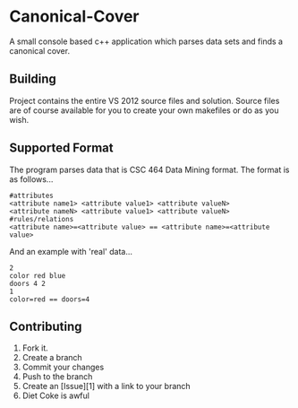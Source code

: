 Canonical-Cover
===============

A small console based c++ application which parses data sets and finds a canonical cover.

Building
--------
Project contains the entire VS 2012 source files and solution. Source files are of course available for you to create your own makefiles or do as you wish.


Supported Format
----------------

The program parses data that is CSC 464 Data Mining format. The format is as follows...

	#attributes
	<attribute name1> <attribute value1> <attribute valueN>
	<attribute nameN> <attribute value1> <attribute valueN>
	#rules/relations
	<attribute name>=<attribute value> == <attribute name>=<attribute value>

And an example with 'real' data...

	2
	color red blue
	doors 4 2
	1
	color=red == doors=4

Contributing
------------

1. Fork it.
2. Create a branch
3. Commit your changes
4. Push to the branch
5. Create an [Issue][1] with a link to your branch
6. Diet Coke is awful